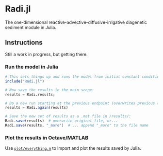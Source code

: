 # Radi.jl

The one-dimensional reactive-advective-diffusive-irrigative diagenetic sediment module in Julia.

## Instructions

Still a work in progress, but getting there.

### Run the model in Julia

```julia
# This sets things up and runs the model from initial constant conditions:
include("Radi.jl")

# Now save the results in the main scope:
results = Radi.results;

# Do a new run starting at the previous endpoint (overwrites previous results):
results = Radi.again(results)

# Save the new set of results as a .mat file in /results/:
Radi.save(results)  # overwrite original file, or...
Radi.save(results, "_more")  # ... append "_more" to the file name
```

### Plot the results in Octave/MATLAB

Use [`plot/everything.m`](plot/everything.m) to import and plot the results saved by Julia.
